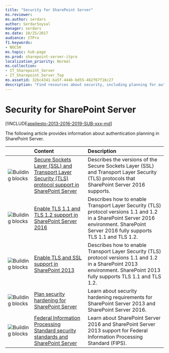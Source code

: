 ```yaml
---
title: "Security for SharePoint Server"
ms.reviewer: 
ms.author: serdars
author: SerdarSoysal
manager: serdars
ms.date: 10/25/2017
audience: ITPro
f1.keywords:
- NOCSH
ms.topic: hub-page
ms.prod: sharepoint-server-itpro
localization_priority: Normal
ms.collection:
- IT_Sharepoint_Server
- IT_Sharepoint_Server_Top
ms.assetid: 32bc4341-ba5f-444b-bd55-462f67f16c27
description: "Find resources about security, including planning for authentication in SharePoint Server."
---
```


# Security for SharePoint Server

[!INCLUDE[appliesto-2013-2016-2019-SUB-xxx-md](../includes/appliesto-2013-2016-2019-SUB-xxx-md.md)]  
  
The following article provides information about authentication planning in SharePoint Server.
  
||**Content**|**Description**|
|:-----|:-----|:-----|
|![Building blocks](../media/mod_icon_buildingblock_M.png)|[Secure Sockets Layer (SSL) and Transport Layer Security (TLS) protocol support in SharePoint Server](secure-sockets-layer-ssl-and-transport-layer-security-tls-protocol-support-in-sh.md) <br/> |Describes the versions of the Secure Sockets Layer (SSL) and Transport Layer Security (TLS) protocols that SharePoint Server 2016 supports.  <br/> |
|![Building blocks](../media/mod_icon_buildingblock_M.png)|[Enable TLS 1.1 and TLS 1.2 support in SharePoint Server 2016](enable-tls-1-1-and-tls-1-2-support-in-sharepoint-server-2016.md) <br/> |Describes how to enable Transport Layer Security (TLS) protocol versions 1.1 and 1.2 in a SharePoint Server 2016 environment. SharePoint Server 2016 fully supports TLS 1.1 and TLS 1.2.  <br/> |
|![Building blocks](../media/mod_icon_buildingblock_M.png)|[Enable TLS and SSL support in SharePoint 2013](enable-tls-and-ssl-support-in-sharepoint-2013.md) <br/> |Describes how to enable Transport Layer Security (TLS) protocol versions 1.1 and 1.2 in a SharePoint 2013 environment. SharePoint 2013 fully supports TLS 1.1 and TLS 1.2.  <br/> |
|![Building blocks](../media/mod_icon_buildingblock_M.png)|[Plan security hardening for SharePoint Server](security-hardening.md) <br/> |Learn about security hardening requirements for SharePoint Server 2013 and SharePoint Server 2016.  <br/> |
|![Building blocks](../media/mod_icon_buildingblock_M.png)|[Federal Information Processing Standard security standards and SharePoint Server](federal-information-processing-standard-security-standards.md) <br/> |Learn about SharePoint Server 2016 and SharePoint Server 2013 support for Federal Information Processing Standard (FIPS).  <br/> |
   


